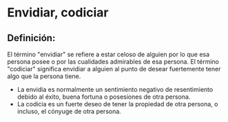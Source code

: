 # Envidiar, codiciar

## Definición: 

El término "envidiar" se refiere a estar celoso de alguien por lo que esa persona posee o por las cualidades admirables de esa persona. El término "codiciar" significa envidiar a alguien al punto de desear fuertemente tener algo que la persona tiene.

* La envidia es normalmente un sentimiento negativo de resentimiento debido al éxito, buena fortuna o posesiones de otra persona.
* La codicia es un fuerte deseo de tener la propiedad de otra persona, o incluso, el cónyuge de otra persona.

